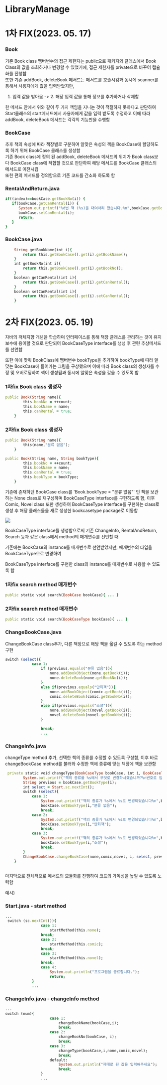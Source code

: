 # LibraryManage
# 1차 FIX(2023. 05. 17)
### Book
기존 Book class 멤버변수의 접근 제한자는 public으로 패키지와 클래스에서 Book Class의 값을 조회하거나 변경할 수 있었기에, 접근 제한자를 private으로 바꾸어 캡슐화를 진행함      
또한 기존 addBook, deleteBook 메서드는 메서드를 호출시킴과 동시에 scanner를 통해서 사용자에게 값을 입력받았지만,   
   
 1. 입력 값을 받아옴 -> 2. 해당 입력 값을 통해 정보를 추가하거나 삭제함   
   
한 메서드 안에서 위와 같이 두 가지 책임을 지니는 것이 적절하지 못하다고 판단하여 Start클래스의 start메서드에서 사용자에게 값을 입력 받도록 수정하고 이에 따라 addBook, deleteBook 메서드는 각각의 기능만을 수행함

### BookCase
추후 책의 속성에 따라 책장별로 구분하여 알맞은 속성의 책을 BookCase에 할당하도록 하기 위해 BookCase 클래스를 생성함   
기존 Book class에 정의 된 addBook, deleteBook 메서드의 위치가 Book class보다 BookCase class에 적합할 것으로 판단하여 해당 메서드를 BookCase 클래스의 메서드로 이전시킴   
또한 편의 메서드를 정의함으로 기존 코드를 간소화 하도록 함   

### RentalAndReturn.java
```ruby
if((index)==bookCase.getBookNo(i)) {
   if(bookCase.getCanRental(i)) {
      System.out.printf("%d번 책 (%s)을 대여처리 했습니다.%n",bookCase.getBookNo(i),bookCase.getBookName(i));
      bookCase.setCanRental(i);
      return;
   }
}
```
### BookCase.java
```ruby
    String getBookName(int i){
        return this.getBookCase().get(i).getBookName();
    }
    int getBookNo(int i){
        return this.getBookCase().get(i).getBookNo();
    }
    boolean getCanRental(int i){
        return this.getBookCase().get(i).getCanRental();
    }
    boolean setCanRental(int i){
        return this.getBookCase().get(i).setCanRental();
    }
```

# 2차 FIX(2023. 05. 19)
자바의 객체지향 개념을 학습하며 인터페이스를 통해 책장 클래스를 관리하는 것이 유지보수에 용이할 것으로 판단되어 BookCaseType interface를 생성 후 관련 추상메서드를 선언함 

또한 이에 맞춰 BookClass에 멤버변수 bookType을 추가하여 bookType에 따라 알맞는 BookCase에 들어가는 그림을 구상했으며 이에 따라 Book class의 생성자를 수정 및 오버로딩하여 책이 생성됨과 동시에 알맞은 속성을 갖을 수 있도록 함
### 1차fix Book class 생성자
```ruby
public Book(String name){
        this.bookNo = ++count;
        this.bookName = name;
        this.canRental = true;
    }
```
### 2차fix Book class 생성자
```ruby
public Book(String name){
        this(name,"분류 없음");
    }

public Book(String name, String bookType){
        this.bookNo = ++count;
        this.bookName = name;
        this.canRental = true;
        this.bookType = bookType;
    }
```
기존에 존재하던 BookCase class를 'Book.bookType = "분류 없음"' 인 책을 보관하는 None class로 재구성하며 BookCaseType interface를 구현하도록 함, 이후 Comic, Novel class 또한 생성하여 BookCaseType interface를 구현하는 class로 생성 후 해당 클래스들을 새로 생성한 bookcasetype package로 이동함

<img src="https://media.discordapp.net/attachments/439043226423263232/1109125407673962546/image.png">

BookCaseType interface를 생성함으로써 기존 ChangeInfo, RentalAndReturn, Search 등과 같은 class에서 method의 매개변수를 선언할 때

기존에는 BookCase의 instance를 매개변수로 선언받았지만, 매개변수의 타입을 BookCaseType으로 변경하여 

BookCaseType interface를 구현한 class의 instance를 매개변수로 사용할 수 있도록 함
### 1차fix search method 매개변수
```ruby
public static void search(BookCase bookCase){ ... }
```
### 2차fix search method 매개변수
```ruby
public static void search(BookCaseType bookCase){ ... }
```

### ChangeBookCase.java
ChangeBookCase class추가, 다른 책장으로 해당 책을 옮길 수 있도록 하는 method 구현
```ruby
switch (select){
            case 1:
                if (previous.equals("분류 없음")){
                    none.addBookObject(none.getBook(i));
                    none.deleteBook(none.getBookNo(i));
                }
                else if(previous.equals("만화책")){
                    none.addBookObject(comic.getBook(i));
                    comic.deleteBook(comic.getBookNo(i));
                }
                else if(previous.equals("소설")){
                    none.addBookObject(novel.getBook(i));
                    novel.deleteBook(novel.getBookNo(i));
                }

                break;
                ...
```

### ChangeInfo.java
changeType method 추가, 선택한 책의 종류를 수정할 수 있도록 구성함, 이후 바로 changeBookCase method를 불러와 수정한 책에 종류에 맞는 책장에 책을 보관함
```ruby
 private static void changeType(BookCaseType bookCase, int i, BookCaseType none, BookCaseType comic, BookCaseType novel){
        System.out.printf("책의 종류를 %s에서 무엇로 변경하시겠습니까?%n번호로 입력해주세요.%n1.분류 없음%n2.만화책%n3.소설%n",bookCase.getBookType(i));
        String previous = bookCase.getBookType(i);
        int select = Start.sc.nextInt();
        switch (select){
            case 1:
                System.out.printf("책의 종류가 %s에서 %s로 변경되었습니다%n",bookCase.getBookType(i),"분류 없음");
                bookCase.setBookType(i,"분류 없음");
                break;
            case 2:
                System.out.printf("책의 종류가 %s에서 %s로 변경되었습니다%n",bookCase.getBookType(i),"만화책");
                bookCase.setBookType(i,"만화책");
                break;
            case 3:
                System.out.printf("책의 종류가 %s에서 %s로 변경되었습니다%n",bookCase.getBookType(i),"소설");
                bookCase.setBookType(i,"소설");
                break;
        }
        ChangeBookCase.changeBookCase(none,comic,novel, i, select, previous);
    }
    
```


마지막으로 전체적으로 메서드의 모듈화를 진행하여 코드의 가독성을 높일 수 있도록 노력함

예시)
### Start.java - start method
```ruby
...
 switch (sc.nextInt()){
                case 1:
                    startMethod(this.none);
                break;
                case 2:
                    startMethod(this.comic);
                break;
                case 3:
                    startMethod(this.novel);
                break;
                case 4:
                    System.out.println("프로그램을 종료합니다.");
                    return;
            }
            ...
```

### ChangeInfo.java - changeInfo method
```ruby
...
switch (num){
                    case 1:
                        changeBookName(bookCase,i);
                        break;
                    case 2:
                        changeBookNo(bookCase, i);
                        break;
                    case 3:
                        changeType(bookCase,i,none,comic,novel);
                        break;
                    default:
                        System.out.println("제대로 된 값을 입력해주세요");
                        break;
                }
                ...
```
